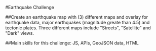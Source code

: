 #Earthquake Challenge

##Create an earthquake map with (3) different maps and overlay for earthquake data, major earthquakes (magnitude greate than 4.5) and tectonic plates. Three different maps include "Streets", "Satellite" and "Dark" views.

##Main skills for this challenge: JS, APIs, GeoJSON data, HTML